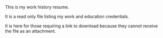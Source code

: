 This is my work history resume.

It is a read only file listing my work and education credentials.

It is here for those requiring a link to download because they cannot receive the file as an attachment.
